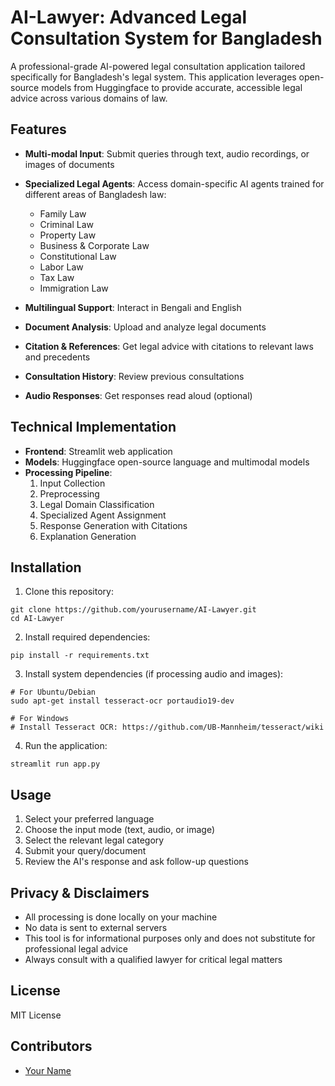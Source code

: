# AI-Lawyer: Advanced Legal Consultation System for Bangladesh

A professional-grade AI-powered legal consultation application tailored specifically for Bangladesh's legal system. This application leverages open-source models from Huggingface to provide accurate, accessible legal advice across various domains of law.

## Features

- **Multi-modal Input**: Submit queries through text, audio recordings, or images of documents
- **Specialized Legal Agents**: Access domain-specific AI agents trained for different areas of Bangladesh law:
  - Family Law
  - Criminal Law
  - Property Law
  - Business & Corporate Law
  - Constitutional Law
  - Labor Law
  - Tax Law
  - Immigration Law
  
- **Multilingual Support**: Interact in Bengali and English
- **Document Analysis**: Upload and analyze legal documents
- **Citation & References**: Get legal advice with citations to relevant laws and precedents
- **Consultation History**: Review previous consultations
- **Audio Responses**: Get responses read aloud (optional)

## Technical Implementation

- **Frontend**: Streamlit web application
- **Models**: Huggingface open-source language and multimodal models
- **Processing Pipeline**: 
  1. Input Collection
  2. Preprocessing
  3. Legal Domain Classification
  4. Specialized Agent Assignment
  5. Response Generation with Citations
  6. Explanation Generation

## Installation

1. Clone this repository:
```
git clone https://github.com/yourusername/AI-Lawyer.git
cd AI-Lawyer
```

2. Install required dependencies:
```
pip install -r requirements.txt
```

3. Install system dependencies (if processing audio and images):
```
# For Ubuntu/Debian
sudo apt-get install tesseract-ocr portaudio19-dev

# For Windows
# Install Tesseract OCR: https://github.com/UB-Mannheim/tesseract/wiki
```

4. Run the application:
```
streamlit run app.py
```

## Usage

1. Select your preferred language
2. Choose the input mode (text, audio, or image)
3. Select the relevant legal category
4. Submit your query/document
5. Review the AI's response and ask follow-up questions

## Privacy & Disclaimers

- All processing is done locally on your machine
- No data is sent to external servers
- This tool is for informational purposes only and does not substitute for professional legal advice
- Always consult with a qualified lawyer for critical legal matters

## License

MIT License

## Contributors

- [Your Name](https://github.com/yourusername) 